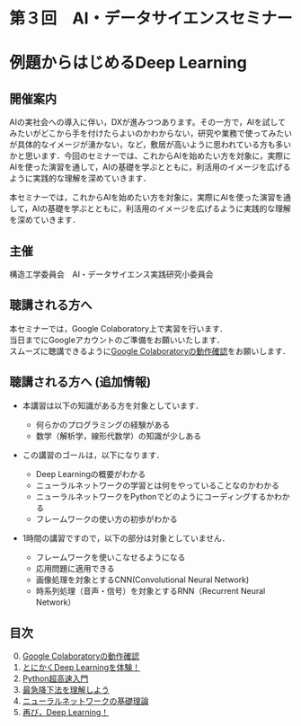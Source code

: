 # 第３回　AI・データサイエンスセミナー
# 例題からはじめるDeep Learning

## 開催案内
AIの実社会への導入に伴い，DXが進みつつあります。その一方で，AIを試してみたいがどこから手を付けたらよいのかわからない，研究や業務で使ってみたいが具体的なイメージが湧かない，など，敷居が高いように思われている方も多いかと思います．今回のセミナーでは、これからAIを始めたい方を対象に，実際にAIを使った演習を通して，AIの基礎を学ぶとともに，利活用のイメージを広げるように実践的な理解を深めていきます．

本セミナーでは，これからAIを始めたい方を対象に，実際にAIを使った演習を通して，AIの基礎を学ぶとともに，利活用のイメージを広げるように実践的な理解を深めていきます．

## 主催
構造工学委員会　AI・データサイエンス実践研究小委員会

## 聴講される方へ
本セミナーでは，Google Colaboratory上で実習を行います．  
当日までにGoogleアカウントのご準備をお願いいたします．  
スムーズに聴講できるように[Google Colaboratoryの動作確認](https://github.com/crotsu/Deep_Learning_Starting_with_Examples/blob/main/chap0_colab/chap0_document.ipynb)をお願いします．

## 聴講される方へ (追加情報)
- 本講習は以下の知識がある方を対象としています．
    - 何らかのプログラミングの経験がある
    - 数学（解析学，線形代数学）の知識が少しある
    
- この講習のゴールは，以下になります．
    - Deep Learningの概要がわかる
    - ニューラルネットワークの学習とは何をやっていることなのかわかる
    - ニューラルネットワークをPythonでどのようにコーディングするかわかる
    - フレームワークの使い方の初歩がわかる

- 1時間の講習ですので，以下の部分は対象としていません．
    - フレームワークを使いこなせるようになる
    - 応用問題に適用できる
    - 画像処理を対象とするCNN(Convolutional Neural Network)
    - 時系列処理（音声・信号）を対象とするRNN（Recurrent Neural Network）

## 目次
0. [Google Colaboratoryの動作確認](https://github.com/crotsu/Deep_Learning_Starting_with_Examples/blob/main/chap0_colab/chap0_document.ipynb)
1. [とにかくDeep Learningを体験！](https://colab.research.google.com/github/crotsu/Deep_Learning_Starting_with_Examples/blob/main/chap1_deeplearning/chap1_document.ipynb)
2. [Python超高速入門](https://colab.research.google.com/github/crotsu/Deep_Learning_Starting_with_Examples/blob/main/chap2_python/chap2_1_python.ipynb)
3.  [最急降下法を理解しよう](https://colab.research.google.com/github/crotsu/Deep_Learning_Starting_with_Examples/blob/main/chap3_gdm/chap3_gdm.ipynb)
4. [ニューラルネットワークの基礎理論](https://colab.research.google.com/github/crotsu/Deep_Learning_Starting_with_Examples/blob/main/chap4_NeuralNetwork/NeuralNetwork_document.ipynb)
5. [再び，Deep Learning！](https://colab.research.google.com/github/crotsu/Deep_Learning_Starting_with_Examples/blob/main/chap5_deeplearning/chap5_document.ipynb)